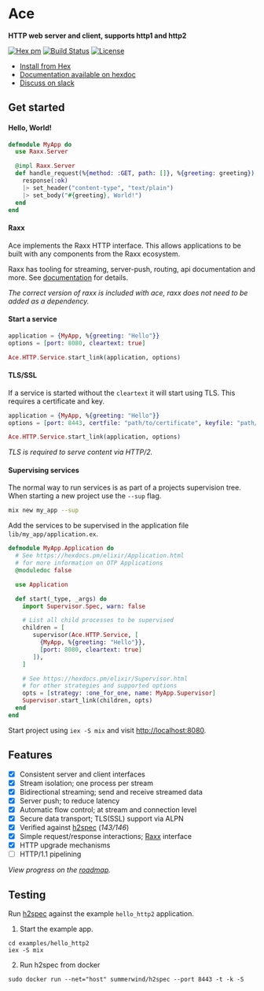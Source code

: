 # Ace

**HTTP web server and client, supports http1 and http2**

[![Hex pm](http://img.shields.io/hexpm/v/ace.svg?style=flat)](https://hex.pm/packages/ace)
[![Build Status](https://secure.travis-ci.org/CrowdHailer/Ace.svg?branch=master
"Build Status")](https://travis-ci.org/CrowdHailer/Ace)
[![License](https://img.shields.io/badge/License-MIT-blue.svg)](LICENSE)

- [Install from Hex](https://hex.pm/packages/ace)
- [Documentation available on hexdoc](https://hexdocs.pm/ace)
- [Discuss on slack](https://elixir-lang.slack.com/messages/C56H3TBH8/)

## Get started

#### Hello, World!
```elixir
defmodule MyApp do
  use Raxx.Server

  @impl Raxx.Server
  def handle_request(%{method: :GET, path: []}, %{greeting: greeting}) do
    response(:ok)
    |> set_header("content-type", "text/plain")
    |> set_body("#{greeting}, World!")
  end
end
```

#### Raxx

Ace implements the Raxx HTTP interface.
This allows applications to be built with any components from the Raxx ecosystem.

Raxx has tooling for streaming, server-push, routing, api documentation and more. See [documentation](https://hexdocs.pm/raxx/readme.html) for details.

*The correct version of raxx is included with ace, raxx does not need to be added as a dependency.*

#### Start a service

```elixir
application = {MyApp, %{greeting: "Hello"}}
options = [port: 8080, cleartext: true]

Ace.HTTP.Service.start_link(application, options)
```

#### TLS/SSL

If a service is started without the `cleartext` it will start using TLS. This requires a certificate and key.

```elixir
application = {MyApp, %{greeting: "Hello"}}
options = [port: 8443, certfile: "path/to/certificate", keyfile: "path/to/key"]

Ace.HTTP.Service.start_link(application, options)
```

*TLS is required to serve content via HTTP/2.*

#### Supervising services

The normal way to run services is as part of a projects supervision tree. When starting a new project use the `--sup` flag.

```sh
mix new my_app --sup
```

Add the services to be supervised in the application file `lib/my_app/application.ex`.

```elixir
defmodule MyApp.Application do
  # See https://hexdocs.pm/elixir/Application.html
  # for more information on OTP Applications
  @moduledoc false

  use Application

  def start(_type, _args) do
    import Supervisor.Spec, warn: false

    # List all child processes to be supervised
    children = [
       supervisor(Ace.HTTP.Service, [
         {MyApp, %{greeting: "Hello"}},
         [port: 8080, cleartext: true]
       ]),
    ]

    # See https://hexdocs.pm/elixir/Supervisor.html
    # for other strategies and supported options
    opts = [strategy: :one_for_one, name: MyApp.Supervisor]
    Supervisor.start_link(children, opts)
  end
end
```

Start project using `iex -S mix` and visit [http://localhost:8080](http://localhost:8080).

## Features

- [x] Consistent server and client interfaces
- [x] Stream isolation; one process per stream
- [x] Bidirectional streaming; send and receive streamed data
- [x] Server push; to reduce latency
- [x] Automatic flow control; at stream and connection level
- [x] Secure data transport; TLS(SSL) support via ALPN
- [x] Verified against [h2spec](https://github.com/summerwind/h2spec) (*143/146*)
- [x] Simple request/response interactions; [Raxx](https://github.com/crowdhailer/raxx) interface
- [x] HTTP upgrade mechanisms
- [ ] HTTP/1.1 pipelining

*View progress on the [roadmap](https://github.com/CrowdHailer/Ace/projects/1).*

## Testing

Run [h2spec](https://github.com/summerwind/h2spec) against the example `hello_http2` application.

1. Start the example app.
  ```
  cd examples/hello_http2
  iex -S mix
  ```
2. Run h2spec from docker
  ```
  sudo docker run --net="host" summerwind/h2spec --port 8443 -t -k -S
  ```
